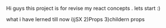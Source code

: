 Hi guys this project is for revise my react concepts . lets start :)

what i have lerned till now
i)jSX
2)Props
3)childern props
